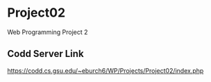 # Project02
Web Programming Project 2


## Codd Server Link
https://codd.cs.gsu.edu/~eburch6/WP/Projects/Project02/index.php
